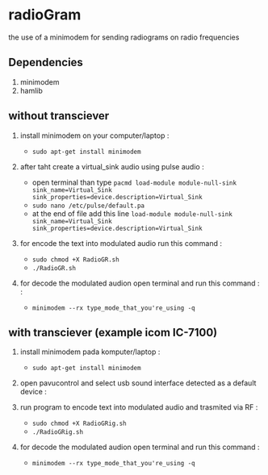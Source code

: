 # radioGram
the use of a minimodem for sending radiograms on radio frequencies

## Dependencies
1. minimodem
2. hamlib

## without transciever
1. install minimodem on your computer/laptop : 
   + ```sudo apt-get install minimodem```

2. after taht create a virtual_sink audio using pulse audio : 
   + open terminal than type ```pacmd load-module module-null-sink sink_name=Virtual_Sink sink_properties=device.description=Virtual_Sink```
   + ```sudo nano /etc/pulse/default.pa```
   + at the end of file add this line ```load-module module-null-sink sink_name=Virtual_Sink sink_properties=device.description=Virtual_Sink```

3. for encode the text into modulated audio run this command :
   + ```sudo chmod +X RadioGR.sh```
   + ```./RadioGR.sh```

4. for decode the modulated audion open terminal and run this command : :
   + ```minimodem --rx type_mode_that_you're_using -q```

## with transciever (example icom IC-7100)
1. install minimodem pada komputer/laptop : 
   + ```sudo apt-get install minimodem```

2. open pavucontrol and select usb sound interface detected as a default device :

3. run program to encode text into modulated audio and trasmited via RF :
   + ```sudo chmod +X RadioGRig.sh```
   + ```./RadioGRig.sh```

4. for decode the modulated audion open terminal and run this command :
   + ```minimodem --rx type_mode_that_you're_using -q```
